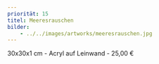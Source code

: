 ```yaml
---
priorität: 15
titel: Meeresrauschen
bilder:
    - ../../images/artworks/meeresrauschen.jpg
---
```


30x30x1 cm - Acryl auf Leinwand - 25,00 €
